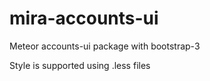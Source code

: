 mira-accounts-ui
================

Meteor accounts-ui package with bootstrap-3 

Style is supported using .less files
